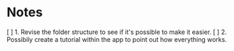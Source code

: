 # Notes
[ ] 1. Revise the folder structure to see if it's possible to make it easier.
[ ] 2. Possibily create a tutorial within the app to point out how everything works.